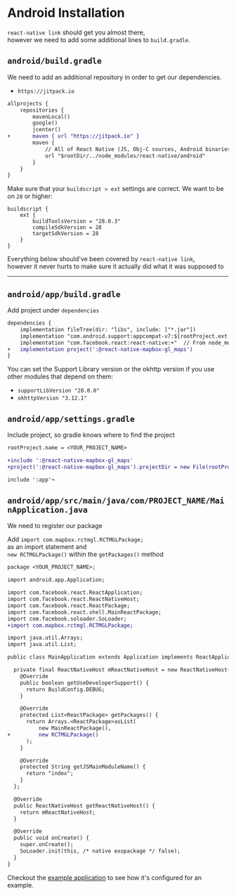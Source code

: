 # Android Installation
`react-native link` should get you almost there,  
however we need to add some additional lines to `build.gradle`.

    
## `android/build.gradle`
We need to add an additional repository in order to get our dependencies.

* `https://jitpack.io`

```diff
allprojects {
    repositories {
        mavenLocal()
        google()
        jcenter()
+       maven { url "https://jitpack.io" }
        maven {
            // All of React Native (JS, Obj-C sources, Android binaries) is installed from npm
            url "$rootDir/../node_modules/react-native/android"
        }
    }
}
```

Make sure that your `buildscript > ext` settings are correct.
We want to be on `28` or higher:

```
buildscript {
    ext {
        buildToolsVersion = "28.0.3"
        compileSdkVersion = 28
        targetSdkVersion = 28
    }
}
```

Everything below should've been covered by `react-native link`,   
however it never hurts to make sure it actually did what it was supposed to

---


## `android/app/build.gradle`

Add project under `dependencies`

```diff
dependencies {
    implementation fileTree(dir: "libs", include: ["*.jar"])
    implementation "com.android.support:appcompat-v7:${rootProject.ext.supportLibVersion}"
    implementation "com.facebook.react:react-native:+"  // From node_modules
+   implementation project(':@react-native-mapbox-gl_maps')
}
```

You can set the Support Library version or the okhttp version if you use other modules that depend on them:
* `supportLibVersion "28.0.0"`
* `okhttpVersion "3.12.1"`


## `android/app/settings.gradle`

Include project, so gradle knows where to find the project

```diff
rootProject.name = <YOUR_PROJECT_NAME>

+include ':@react-native-mapbox-gl_maps'
+project(':@react-native-mapbox-gl_maps').projectDir = new File(rootProject.projectDir, '../node_modules/mapir-mapbox/android/rctmgl')

include ':app'¬
```

## `android/app/src/main/java/com/PROJECT_NAME/MainApplication.java`

We need to register our package

Add `import com.mapbox.rctmgl.RCTMGLPackage;`  
as an import statement and  
`new RCTMGLPackage()` within the `getPackages()` method

```diff
package <YOUR_PROJECT_NAME>;

import android.app.Application;

import com.facebook.react.ReactApplication;
import com.facebook.react.ReactNativeHost;
import com.facebook.react.ReactPackage;
import com.facebook.react.shell.MainReactPackage;
import com.facebook.soloader.SoLoader;
+import com.mapbox.rctmgl.RCTMGLPackage;

import java.util.Arrays;
import java.util.List;

public class MainApplication extends Application implements ReactApplication {

  private final ReactNativeHost mReactNativeHost = new ReactNativeHost(this) {
    @Override
    public boolean getUseDeveloperSupport() {
      return BuildConfig.DEBUG;
    }

    @Override
    protected List<ReactPackage> getPackages() {
      return Arrays.<ReactPackage>asList(
          new MainReactPackage(),
+         new RCTMGLPackage()
      );
    }

    @Override
    protected String getJSMainModuleName() {
      return "index";
    }
  };

  @Override
  public ReactNativeHost getReactNativeHost() {
    return mReactNativeHost;
  }

  @Override
  public void onCreate() {
    super.onCreate();
    SoLoader.init(this, /* native exopackage */ false);
  }
}

```
Checkout the [example application](../example/README.md) to see how it's configured for an example.
